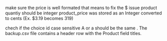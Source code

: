 make sure the price is well formated that means to fix the $ issue
product quantiy should be integer 
product_price was stored as an Integer converted to cents (Ex. $3.19 becomes 319)

chech if the choice id case sensitive A or a should be the same .
The backup.csv file contains a header row with the Product field titles.